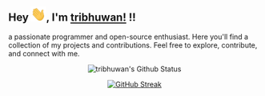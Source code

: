 ## Hey <img src="https://raw.githubusercontent.com/parth-27/parth-27/master/Hi.gif" width="30px">, I'm [tribhuwan!](https://github.com/tribhuwan-kumar) !!

<div>

a passionate programmer and open-source enthusiast. Here you'll find a collection of my projects and contributions. Feel free to explore, contribute, and connect with me.
        
</div>
































<div align = "center">

![tribhuwan's Github Status](https://github-readme-stats.vercel.app/api?username=tribhuwan-kumar&show_icons=true&title_color=bd3ef8&icon_color=F9826C&text_color=E6EDF3&bg_color=0D1117&hide_border=true)

</div>

<div align= "center">

[![GitHub Streak](https://streak-stats.demolab.com/?user=tribhuwan-kumar&currStreakNum=ac4ed8&fire=red&sideLabels=c64aff&date_format=[Y.]n.j&theme=dark&ring=ff6c53&currStreakLabel=E04173&card_width=470&background=0D1117&hide_border=true)](https://git.io/streak-stats)

</div>

<div>



        
</div>





<!---
tribhuwan-kumar/tribhuwan-kumar is a ✨ special ✨ repository because its `README.md` (this file) appears on your GitHub profile.
You can click the Preview link to take a look at your changes.
--->
